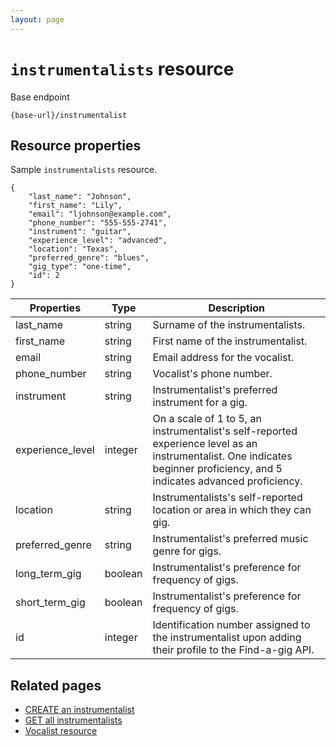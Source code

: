 ```yaml
---
layout: page
---
```


# `instrumentalists` resource

Base endpoint

```shell
{base-url}/instrumentalist
```

## Resource properties

Sample `instrumentalists` resource.

``` shell
{
    "last_name": "Johnson",
    "first_name": "Lily",
    "email": "ljohnson@example.com",
    "phone_number": "555-555-2741",
    "instrument": "guitar",
    "experience_level": "advanced",
    "location": "Texas",
    "preferred_genre": "blues",
    "gig_type": "one-time",
    "id": 2    
}
```

| Properties | Type | Description |
|--- | --- | ---|
| last_name | string | Surname of the instrumentalists.|
| first_name | string | First name of the instrumentalist.|
| email | string | Email address for the vocalist.|
| phone_number | string | Vocalist's phone number. |
| instrument | string | Instrumentalist's preferred instrument for a gig.|
| experience_level | integer | On a scale of 1 to 5, an instrumentalist's self-reported experience level as an instrumentalist. One indicates beginner proficiency, and 5 indicates advanced proficiency.|
| location | string | Instrumentalists's self-reported location or area in which they can gig.|
| preferred_genre | string | Instrumentalist's preferred music genre for gigs.|
| long_term_gig | boolean | Instrumentalist's preference for frequency of gigs.|
| short_term_gig | boolean | Instrumentalist's preference for frequency of gigs.|
| id | integer | Identification number assigned to the instrumentalist upon adding their profile to the Find-a-gig API.|

## Related pages

* [CREATE an instrumentalist](inst-create-inst.md)
* [GET all instrumentalists](inst-get-all-inst.md)
* [Vocalist resource](vocalists.md)
